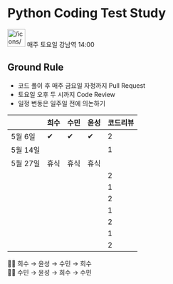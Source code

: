 # Python Coding Test Study

<aside>
<img src="/icons/snippet_gray.svg" alt="/icons/snippet_gray.svg" width="40px" /> 매주 토요일 강남역 14:00

</aside>

## Ground Rule

- 코드 풀이 후 매주 금요일 자정까지 Pull Request
- 토요일 오후 두 시까지 Code Review
- 일정 변동은 일주일 전에 의논하기

|  | 희수 | 수민 | 윤성 | 코드리뷰 |
| --- | --- | --- | --- | --- |
| 5월 6일 | ✔ | ✔ | ✔ | 2 |
| 5월 14일 |  |  |  | 1 |
| 5월 27일 | 휴식 | 휴식 | 휴식 |  |
|  |  |  |  | 2 |
|  |  |  |  | 1 |
|  |  |  |  | 2 |
|  |  |  |  | 1 |
|  |  |  |  | 2 |
|  |  |  |  | 1 |
|  |  |  |  | 2 |

<aside>
☝🏻 희수 → 윤성 → 수민 → 희수

</aside>

<aside>
🤞🏻 수민 → 윤성 → 희수 → 수민

</aside>


